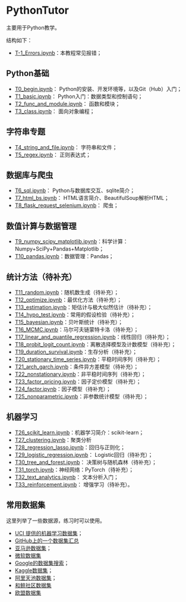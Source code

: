 # PythonTutor

主要用于Python教学。

结构如下：

* [T-1_Errors.ipynb](T-1_Errors.ipynb)：本教程常见报错；

## Python基础

* [T0_begin.ipynb](T0_begin.ipynb)： Python的安装、开发环境等，以及Git（Hub）入门；
* [T1_basic.ipynb](T1_basic.ipynb)： Python入门：数据类型和控制语句；
* [T2_func_and_module.ipynb](T2_func_and_module.ipynb)： 函数和模块；
* [T3_class.ipynb](T3_class.ipynb)： 面向对象编程；

## 字符串专题

* [T4_string_and_file.ipynb](T4_string_and_file.ipynb)： 字符串和文件；
* [T5_regex.ipynb](T5_regex.ipynb)： 正则表达式；

## 数据库与爬虫

* [T6_sql.ipynb](T10_sql.ipynb)： Python与数据库交互、sqlite简介；
* [T7_html_bs.ipynb](T11_html_bs.ipynb)： HTML语言简介、BeautifulSoup解析HTML；
* [T8_flask_request_selenium.ipynb](T12_flask_request_selenium.ipynb)： 爬虫；

## 数值计算与数据管理

* [T9_numpy_scipy_matplotlib.ipynb](T6_numpy_scipy_matplotlib.ipynb)：科学计算： Numpy+SciPy+Pandas+Matplotlib；
* [T10_pandas.ipynb](T7_pandas.ipynb)：数据管理：Pandas；

## 统计方法（待补充）

* [T11_random.ipynb](T11_random.ipynb)：随机数生成（待补充）；
* [T12_optimize.ipynb](T12_optimize.ipynb)：最优化方法（待补充）；
* [T13_estimation.ipynb](T13_estimation.ipynb)：矩估计与极大似然估计（待补充）；
* [T14_hypo_test.ipynb](T14_hypo_test.ipynb)：常用的假设检验（待补充）；
* [T15_bayesian.ipynb](T15_bayesian.ipynb)：贝叶斯统计（待补充）；
* [T16_MCMC.ipynb](T16_MCMC.ipynb)：马尔可夫链蒙特卡洛（待补充）；
* [T17_linear_and_quantile_regression.ipynb](T17_linear_and_quantile_regression.ipynb)：线性回归（待补充）；
* [T18_probit_logit_count.ipynb](T18_probit_logit_count.ipynb)：离散选择模型及计数模型（待补充）；
* [T19_duration_survival.ipynb](T19_duration_survival.ipynb)：生存分析（待补充）；
* [T20_stationary_time_series.ipynb](T20_stationary_time_series.ipynb)：平稳时间序列（待补充）；
* [T21_arch_garch.ipynb](T21_arch_garch.ipynb)：条件异方差模型（待补充）；
* [T22_nonstationary.ipynb](T22_nonstationary.ipynb)：非平稳时间序列（待补充）；
* [T23_factor_pricing.ipynb](T23_factor_pricing.ipynb)：因子定价模型（待补充）；
* [T24_factor.ipynb](T24_factor.ipynb)：因子模型（待补充）；
* [T25_nonparametric.ipynb](T25_nonparametric.ipynb)：非参数统计模型（待补充）；

## 机器学习

* [T26_scikit_learn.ipynb](T26_scikit_learn.ipynb)：机器学习简介：scikit-learn；
* [T27_clustering.ipynb](T27_clustering.ipynb)：聚类分析
* [T28_regression_lasso.ipynb](T28_regression_lasso.ipynb)：回归与正则化；
* [T29_logistic_regression.ipynb](T29_logistic_regression.ipynb)： Logistic回归（待补充）；
* [T30_tree_and_forest.ipynb](T30_tree_and_forest.ipynb)： 决策树与随机森林（待补充）；
* [T31_torch.ipynb](T31_torch.ipynb)：神经网络：PyTorch（待补充）；
* [T32_text_analytics.ipynb](T32_text_analytics.ipynb)： 文本分析入门；
* [T33_reinforcement.ipynb](T33_reinforcement.ipynb)： 增强学习（待补充）。

## 常用数据集

这里列举了一些数据源，练习时可以使用。

* [UCI 提供的机器学习数据集](https://archive.ics.uci.edu/ml/datasets.php)；
* [GitHub上的一个数据集汇总](https://github.com/awesomedata/awesome-public-datasets)
* [亚马逊数据集](https://registry.opendata.aws)；
* [微软数据集](https://msropendata.com)
* [Google的数据集搜索](https://toolbox.google.com/datasetsearch)；
* [Kaggle数据集](https://www.kaggle.com/datasets)；
* [阿里天池数据集](https://tianchi.aliyun.com/dataset)；
* [和鲸社区数据集](https://www.kesci.com/home/dataset)
* [欧盟数据集](https://data.europa.eu/euodp/data/dataset)